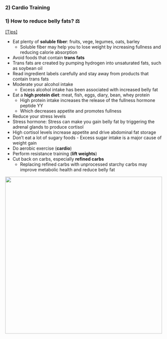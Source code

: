 ### 2) Cardio Training

### 1) How to reduce belly fats? ⚖️
[[Tips]](https://www.healthline.com/nutrition/20-tips-to-lose-belly-fat)
- Eat plenty of **soluble fiber**: fruits, vege, legumes, oats, barley
  - Soluble fiber may help you to lose weight by increasing fullness and reducing calorie absorption 
- Avoid foods that contain **trans fats**
 - Trans fats are created by pumping hydrogen into unsaturated fats, such as soybean oil 
 - Read ingredient labels carefully and stay away from products that contain trans fats
- Moderate your alcohol intake
  - Excess alcohol intake has been associated with increased belly fat 
- Eat a **high protein diet**: meat, fish, eggs, diary, bean, whey protein
  - High protein intake increases the release of the fullness hormone peptide YY
  - Which decreases appetite and promotes fullness 
- Reduce your stress levels
 - Stress hormone: Stress can make you gain belly fat by triggering the adrenal glands to produce cortisol
 - High cortisol levels increase appetite and drive abdominal fat storage  
- Don’t eat a lot of sugary foods - Excess sugar intake is a major cause of weight gain 
- Do aerobic exercise (**cardio**)
- Perform resistance training (**lift weights**)
- Cut back on carbs, especially **refined carbs**  
  - Replacing refined carbs with unprocessed starchy carbs may improve metabolic health and reduce belly fat

<img src="https://fieldoffitness.com/wp-content/uploads/2018/05/Fotolia_59528226_Subscription_Monthly_M.jpg" width="500"/>

